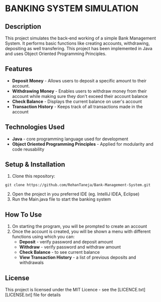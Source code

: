 # BANKING SYSTEM SIMULATION
## Description
This project simulates the back-end working of a simple Bank Management System. It performs basic functions like creating accounts, withdrawing, depositing as well transfering. This project has been implemented in Java and uses Object Oriented Programming Principles.
## Features
* **Deposit Money** - Allows users to deposit a specific amount to their account.
* **Withdrawing Money** - Enables users to withdraw money from their account while making sure they don't exceed their account balance
* **Check Balance** - Displays the current balance on user's account
* **Transaction History** - Keeps track of all transactions made in the account
## Technologies Used
* **Java** - core programming language used for development
* **Object Oriented Programming Principles** - Applied for modularity and code reusability
## Setup & Installation
1. Clone this repository:
```
git clone https://github.com/RehanTaneja/Bank-Management-System.git
```
2. Open the project in you preferred IDE (eg. IntelliJ IDEA, Eclipse)
3. Run the Main.java file to start the banking system
## How To Use
1. On starting the program, you will be prompted to create an account
2. Once the account is created, you will be shown a menu with different functions using which you can:
   * **Deposit** - verify password and deposit amount
   * **Withdraw** - verify password and withdraw amount
   * **Check Balance** - to see current balance
   * **View Transaction History** - a list of previous deposits and withdrawals
## License
This project is licensed under the MIT Licence - see the [LICENCE.txt][LICENSE.txt] file for details
